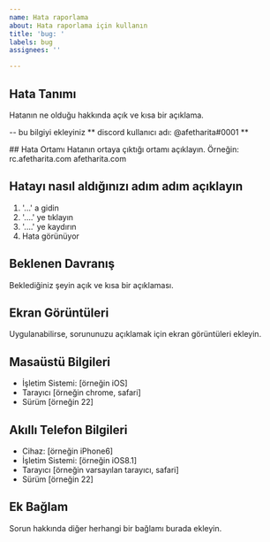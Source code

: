 ```yaml
---
name: Hata raporlama
about: Hata raporlama için kullanın
title: 'bug: '
labels: bug
assignees: ''

---
```


## Hata Tanımı
Hatanın ne olduğu hakkında açık ve kısa bir açıklama.

-- bu bilgiyi ekleyiniz
** discord kullanıcı adı: @afetharita#0001 **


## Hata Ortamı
Hatanın ortaya çıktığı ortamı açıklayın. Örneğin:
rc.afetharita.com
afetharita.com
## Hatayı nasıl aldığınızı adım adım açıklayın

1. '...' a gidin
2. '....' ye tıklayın
3. '....' ye kaydırın
4. Hata görünüyor

## Beklenen Davranış
Beklediğiniz şeyin açık ve kısa bir açıklaması.

## Ekran Görüntüleri
Uygulanabilirse, sorununuzu açıklamak için ekran görüntüleri ekleyin.

## Masaüstü Bilgileri
- İşletim Sistemi: [örneğin iOS]
- Tarayıcı [örneğin chrome, safari]
- Sürüm [örneğin 22]

## Akıllı Telefon Bilgileri
- Cihaz: [örneğin iPhone6]
- İşletim Sistemi: [örneğin iOS8.1]
- Tarayıcı [örneğin varsayılan tarayıcı, safari]
- Sürüm [örneğin 22]

## Ek Bağlam
Sorun hakkında diğer herhangi bir bağlamı burada ekleyin.
